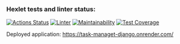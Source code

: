 ### Hexlet tests and linter status:
[![Actions Status](https://github.com/ConstableFraser/python-project-52/workflows/hexlet-check/badge.svg)](https://github.com/ConstableFraser/python-project-52/actions)
[![Linter](https://github.com/ConstableFraser/python-project-52/actions/workflows/linter.yml/badge.svg)](https://github.com/ConstableFraser/python-project-52/actions/workflows/linter.yml)
[![Maintainability](https://api.codeclimate.com/v1/badges/0592caf9f3efcb116c40/maintainability)](https://codeclimate.com/github/ConstableFraser/python-project-52/maintainability)
[![Test Coverage](https://api.codeclimate.com/v1/badges/0592caf9f3efcb116c40/test_coverage)](https://codeclimate.com/github/ConstableFraser/python-project-52/test_coverage)

Deployed application: https://task-managet-django.onrender.com/
